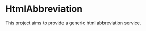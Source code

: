 HtmlAbbreviation
================

This project aims to provide a generic html abbreviation service.